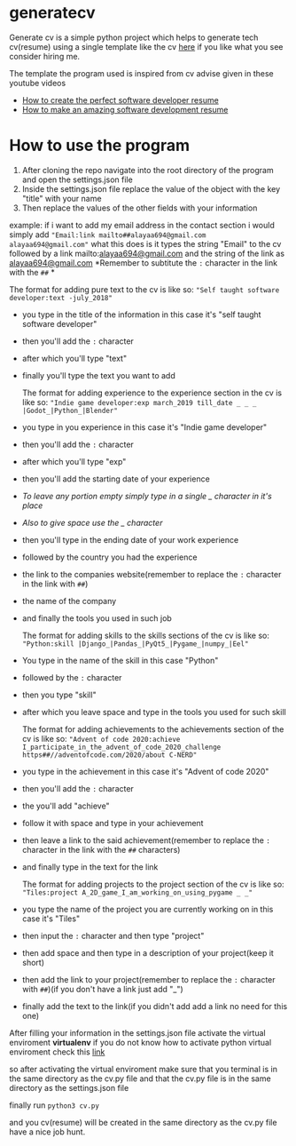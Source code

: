 # generatecv
Generate cv is a simple python project which helps to generate tech cv(resume) using a single template like the cv [here](https://drive.google.com/file/d/1jMK9Wv8kcStDkrvsSbjHHkhoLCHjF_Ok/view?usp=sharing) if you like what you see consider hiring me.

The template the program used is inspired from cv advise given in these youtube videos
- [How to create the perfect software developer resume](https://www.youtube.com/watch?v=GyjzOKdaioU&t=368s)
- [How to make an amazing software development resume](https://www.youtube.com/watch?v=Xa1pFemaGyc&t=5s)

# How to use the program
1. After cloning the repo navigate into the root directory of the program and open the settings.json file
2. Inside the settings.json file replace the value of the object with the key "title" with your name
3. Then replace the values of the other fields with your information

example:
    if i want to add my email address in the contact section i would simply add
    `"Email:link mailto##alayaa694@gmail.com alayaa694@gmail.com"`
    what this does is it types the string "Email" to the cv followed by a link mailto:alayaa694@gmail.com and the string of the link as alayaa694@gmail.com
    *Remember to subtitute the `:` character in the link with the `##` *
    
   The format for adding pure text to the cv is like so:
      `"Self taught software developer:text -july_2018"`
- you type in the title of the information in this case it's "self taught software developer" 
- then you'll add the `:` character
- after which you'll type "text"
- finally you'll type the text you want to add
      
   The format for adding experience to the experience section in the cv is like so:
      `"Indie game developer:exp march_2019 till_date _ _ _ |Godot_|Python_|Blender"`
- you type in you experience in this case it's "Indie game developer"
- then you'll add the `:` character
- after which you'll type "exp"
- then you'll add the starting date of your experience
- *To leave any portion empty simply type in a single _ character in it's place*
- *Also to give space use the _ character*
- then you'll type in the ending date of your work experience
- followed by the country you had the experience 
- the link to the companies website(remember to replace the `:` character in the link with `##`)
- the name of the company
- and finally the tools you used in such job
      
  The format for adding skills to the skills sections of the cv is like so:
      `"Python:skill |Django_|Pandas_|PyQt5_|Pygame_|numpy_|Eel"`
- You type in the name of the skill in this case "Python"
- followed by the `:` character
- then you type "skill"
- after which you leave space and type in the tools you used for such skill      
      
  The format for adding achievements to the achievements section of the cv is like so:
      `"Advent of code 2020:achieve I_participate_in_the_advent_of_code_2020_challenge https##//adventofcode.com/2020/about C-NERD"`
- you type in the achievement in this case it's "Advent of code 2020"
- then you'll add the `:` character
- the you'll add "achieve"
- follow it with space and type in your achievement
- then leave a link to the said achievement(remember to replace the `:` character in the link with the `##` characters)
- and finally type in the text for the link
      
      
  The format for adding projects to the project section of the cv is like so:
      `"Tiles:project A_2D_game_I_am_working_on_using_pygame _ _"`
- you type the name of the project you are currently working on in this case it's "Tiles"
- then input the `:` character and then type "project"
- then add space and then type in a description of your project(keep it short)
- then add the link to your project(remember to replace the `:` character with `##`)(if you don't have a link just add "_")
- finally add the text to the link(if you didn't add add a link no need for this one)
      
      
After filling your information in the settings.json file activate the virtual enviroment **virtualenv** if you do not know how to activate python virtual enviroment check this [link](https://uoa-eresearch.github.io/eresearch-cookbook/recipe/2014/11/26/python-virtual-env/#Activate%20the%20virtual%20environment)

so after activating the virtual enviroment make sure that you terminal is in the same directory as the cv.py file and that the cv.py file is in the same directory
as the settings.json file

finally run
`python3 cv.py`

and you cv(resume) will be created in the same directory as the cv.py file
have a nice job hunt.
